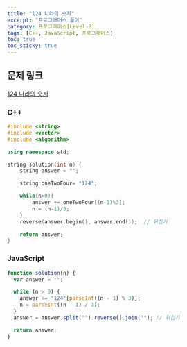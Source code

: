```yaml
---
title: "124 나라의 숫자"
excerpt: "프로그래머스 풀이"
category: 프로그래머스[Level-2]
tags: [C++, JavaScript, 프로그래머스]
toc: true
toc_sticky: true
---
```


## 문제 링크

[124 나라의 숫자](https://programmers.co.kr/learn/courses/30/lessons/12899)

### C++

```cpp
#include <string>
#include <vector>
#include <algorithm>

using namespace std;

string solution(int n) {
    string answer = "";

    string oneTwoFour= "124";

    while(n>0){
        answer += oneTwoFour[(n-1)%3];
        n = (n-1)/3;
    }
    reverse(answer.begin(), answer.end());  // 뒤집기

    return answer;
}
```

### JavaScript

```js
function solution(n) {
  var answer = "";

  while (n > 0) {
    answer += "124"[parseInt((n - 1) % 3)];
    n = parseInt((n - 1) / 3);
  }
  answer = answer.split("").reverse().join(""); // 뒤집기

  return answer;
}
```
